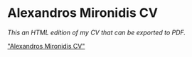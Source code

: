# Alexandros Mironidis CV
*This an HTML edition of my CV that can be exported to PDF.*


["Alexandros Mironidis CV"](https://alxmrd.github.io)
